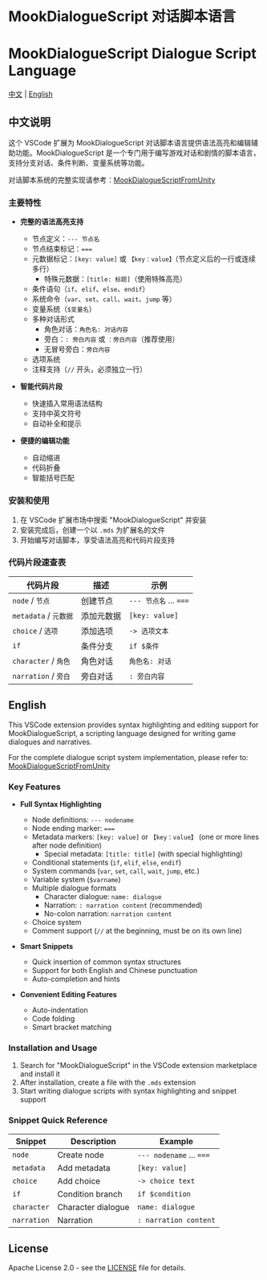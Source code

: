 # MookDialogueScript 对话脚本语言
# MookDialogueScript Dialogue Script Language

[中文](#chinese) | [English](#english)

<a name="chinese"></a>
## 中文说明

这个 VSCode 扩展为 MookDialogueScript 对话脚本语言提供语法高亮和编辑辅助功能。MookDialogueScript 是一个专门用于编写游戏对话和剧情的脚本语言，支持分支对话、条件判断、变量系统等功能。

对话脚本系统的完整实现请参考：[MookDialogueScriptFromUnity](https://github.com/mook-wenyu/MookDialogueScriptFromUnity)

### 主要特性

- **完整的语法高亮支持**
  - 节点定义：`--- 节点名`
  - 节点结束标记：`===`
  - 元数据标记：`[key: value]` 或 `【key：value】`（节点定义后的一行或连续多行）
    - 特殊元数据：`[title: 标题]`（使用特殊高亮）
  - 条件语句（`if`、`elif`、`else`、`endif`）
  - 系统命令（`var`、`set`、`call`、`wait`、`jump` 等）
  - 变量系统（`$变量名`）
  - 多种对话形式
    - 角色对话：`角色名: 对话内容`
    - 旁白：`: 旁白内容` 或 `：旁白内容`（推荐使用）
    - 无冒号旁白：`旁白内容`
  - 选项系统
  - 注释支持（`//` 开头，必须独立一行）

- **智能代码片段**
  - 快速插入常用语法结构
  - 支持中英文符号
  - 自动补全和提示

- **便捷的编辑功能**
  - 自动缩进
  - 代码折叠
  - 智能括号匹配

### 安装和使用

1. 在 VSCode 扩展市场中搜索 "MookDialogueScript" 并安装
2. 安装完成后，创建一个以 `.mds` 为扩展名的文件
3. 开始编写对话脚本，享受语法高亮和代码片段支持

### 代码片段速查表

| 代码片段 | 描述 | 示例 |
|---------|------|------|
| `node` / `节点` | 创建节点 | `--- 节点名` ... `===` |
| `metadata` / `元数据` | 添加元数据 | `[key: value]` |
| `choice` / `选项` | 添加选项 | `-> 选项文本` |
| `if` | 条件分支 | `if $条件` |
| `character` / `角色` | 角色对话 | `角色名: 对话` |
| `narration` / `旁白` | 旁白对话 | `: 旁白内容` |


<a name="english"></a>
## English

This VSCode extension provides syntax highlighting and editing support for MookDialogueScript, a scripting language designed for writing game dialogues and narratives.

For the complete dialogue script system implementation, please refer to: [MookDialogueScriptFromUnity](https://github.com/mook-wenyu/MookDialogueScriptFromUnity)

### Key Features

- **Full Syntax Highlighting**
  - Node definitions: `--- nodename`
  - Node ending marker: `===`
  - Metadata markers: `[key: value]` or `【key：value】` (one or more lines after node definition)
    - Special metadata: `[title: title]` (with special highlighting)
  - Conditional statements (`if`, `elif`, `else`, `endif`)
  - System commands (`var`, `set`, `call`, `wait`, `jump`, etc.)
  - Variable system (`$varname`)
  - Multiple dialogue formats
    - Character dialogue: `name: dialogue`
    - Narration: `: narration content` (recommended)
    - No-colon narration: `narration content`
  - Choice system
  - Comment support (`//` at the beginning, must be on its own line)

- **Smart Snippets**
  - Quick insertion of common syntax structures
  - Support for both English and Chinese punctuation
  - Auto-completion and hints

- **Convenient Editing Features**
  - Auto-indentation
  - Code folding
  - Smart bracket matching

### Installation and Usage

1. Search for "MookDialogueScript" in the VSCode extension marketplace and install it
2. After installation, create a file with the `.mds` extension
3. Start writing dialogue scripts with syntax highlighting and snippet support

### Snippet Quick Reference

| Snippet | Description | Example |
|---------|-------------|---------|
| `node` | Create node | `--- nodename` ... `===` |
| `metadata` | Add metadata | `[key: value]` |
| `choice` | Add choice | `-> choice text` |
| `if` | Condition branch | `if $condition` |
| `character` | Character dialogue | `name: dialogue` |
| `narration` | Narration | `: narration content` |


## License

Apache License 2.0 - see the [LICENSE](LICENSE.txt) file for details.
